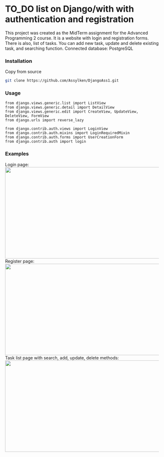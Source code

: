 # TO_DO list on Django/with with authentication and registration

This project was created as the MidTerm assignment for the Advanced Programming 2 course. 
It is a website with login and registration forms. There is also, list of tasks. You can add new task, update and delete existing task, and searching function.
Connected database: PostgreSQL

### Installation
Copy from source
```bash
git clone https://github.com/Assylken/DjangoAss1.git
```

### Usage

```
from django.views.generic.list import ListView
from django.views.generic.detail import DetailView
from django.views.generic.edit import CreateView, UpdateView, DeleteView, FormView
from django.urls import reverse_lazy

from django.contrib.auth.views import LoginView
from django.contrib.auth.mixins import LoginRequiredMixin
from django.contrib.auth.forms import UserCreationForm
from django.contrib.auth import login
```

### Examples
Login page: <br />
<img src="/images/login.png" width="600" height="300"/> <br />
Register page: <br />
<img src="/images/register.png" width="600" height="300"/> <br />
Task list page with search, add, update, delete methods: <br />
<img src="/images/task_list.png" width="600" height="300"/>
